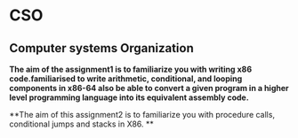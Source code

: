 # CSO
## Computer systems Organization 

**The aim of the assignment1 is to familiarize you with writing x86 code.familiarised to write arithmetic, conditional, and looping components in x86-64 also be able to convert a given program in a higher level programming language into its equivalent assembly code.**

**The aim of this assignment2 is to familiarize you with procedure calls, conditional jumps and stacks in X86. **
